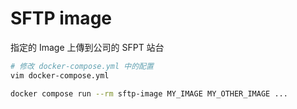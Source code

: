 # SFTP image

指定的 Image 上傳到公司的 SFPT 站台

```sh
# 修改 docker-compose.yml 中的配置
vim docker-compose.yml

docker compose run --rm sftp-image MY_IMAGE MY_OTHER_IMAGE ...
```
